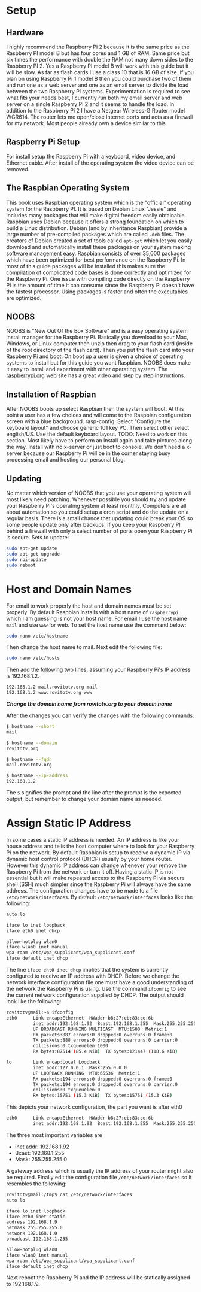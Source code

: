# Setup

## Hardware

I highly recommend the Raspberry Pi 2 because it is the same price as the
Raspberry PI model B but has four cores and 1 GB of RAM.  Same price but six
times the performance with double the RAM not many down sides to the Raspberry
PI 2.  Yes a Raspberry PI model B will work with this guide but it will be slow.
As far as flash cards I use a class 10 that is 16 GB of size.  If you plan on 
using Raspberry Pi 1 model B then you could purchase two of them
and run one as a web server and one as an email server to divide the load
between the two Raspberry Pi systems.  Experimentation is required to see what
fits your needs best, I currently run both my email server and web server on
a single Raspberry Pi 2 and it seems to handle the load.  In addition to the
Raspberry Pi 2 I have a Netgear Wireless-G Router model WGR614.  The router
lets me open/close Internet ports and acts as a firewall for my network.  Most
people already own a device similar to this

## Raspberry Pi Setup

For install setup the Raspberry Pi with a keyboard, video device, and
Ethernet cable.  After install of the operating system the video device can
be removed.  

## The Raspbian Operating System

This book uses Raspbian operating system which is the "official" operating
system for the Raspberry PI.  It is based on Debian Linux "Jessie" and includes
many packages that will make digital freedom easily obtainable. Raspbian uses
Debian because it offers a strong foundation on which to build a Linux
distribution.  Debian (and by inheritance Raspbian) provide a large number of
pre-compiled packages which are called `.deb` files.  The creators of Debian
created a set of tools called `apt-get` which let you easily download and
automatically install these packages on your system making software management
easy.  Raspbian consists of over 35,000 packages which have been optimized for
best performance on the Raspberry Pi.  In most of this guide packages will be
installed this makes sure the compilation of complicated code bases is done
correctly and optimized for the Raspberry Pi.  One issue with compiling code
directly on the Raspberry Pi is the amount of time it can consume since the
Raspberry Pi doesn't have the  fastest processor.  Using packages is faster and
often the executables are optimized.

## NOOBS

NOOBS is "New Out Of the Box Software" and is a easy operating system install
manager for the Raspberry Pi.  Basically you download to your Mac, Windows, or
Linux computer then unzip then drag to your flash card (inside of the root
directory of the flash card).  Then you put the flash card into your
Raspberry Pi and boot.  On boot up a user is given a choice of operating
systems to install but for this guide you want Raspbian.  NOOBS does make it
easy to install and experiment with other operating system.  The 
[raspberrypi.org](http://www.raspberrypi.org/help/noobs-setup/) web site has
a great video and step by step instructions.  

## Installation of Raspbian

After NOOBS boots up select Raspbian then the system will boot.  At this point
a user has a few choices and will come to the Raspbian configuration screen
with a blue background. rasp-config.  Select "Configure the keyboard layout"
and choose generic 101 key PC.  Then select other select english/US.  Use the
default keyboard layout.  TODO: Need to work on this section.  Most likely have
to perform an install again and take pictures along the way.  Install with no
x-server or just boot to console.  We don't need a x-server because our 
Raspberry Pi will be in the corner staying busy processing email and hosting
our personal blog.  

## Updating

No matter which version of NOOBS that you use your operating system will
most likely need patching.  Whenever possible you should try and update
your Raspberry PI's operating system at least monthly.  Computers are all
about automation so you could setup a cron script and do the update on a
regular basis.  There is a small chance that updating could break your OS
so some people update only after backups.  If you keep your Raspberry PI
behind a firewall with only a select number of ports open your Raspberry
Pi is secure.  Sets to update:

```bash
sudo apt-get update
sudo apt-get upgrade
sudo rpi-update
sudo reboot
```

# Host and Domain Names

For email to work properly the host and domain names must be set properly. By
default Raspbian installs with a host name of `raspberrypi` which I am guessing
is not your host name.  For email I use the host name `mail` and use `www` for
web.  To set the host name use the command below:

```bash
sudo nano /etc/hostname
```

Then change the host name to mail.  Next edit the following file:

```bash
sudo nano /etc/hosts
```

Then add the following two lines, assuming your Raspberry Pi's IP address is
192.168.1.2.

```bash
192.168.1.2 mail.rovitotv.org mail
192.168.1.2 www.rovitotv.org www
```
***Change the domain name from rovitotv.org to your domain name***

After the changes you can verify the changes with the following commands:

```bash
$ hostname --short
mail

$ hostname --domain
rovitotv.org

$ hostname --fqdn
mail.rovitotv.org

$ hostname --ip-address
192.168.1.2
```

The `$` signifies the prompt and the line after the prompt is the expected 
output, but remember to change your domain name as needed.

# Assign Static IP Address

In some cases a static IP address is needed.  An IP address is like your house
address and tells the host computer where to look for your Raspberry Pi on the
network.  By default Raspbian is setup to receive a dynamic IP via dynamic host
control protocol (DHCP) usually by your home router.  However this dynamic IP
address can change whenever your remove the Raspberry Pi from the network or
turn it off.  Having a static IP is not essential but it will make  repeated
access to the Raspberry Pi via secure shell (SSH) much simpler since the
Raspberry Pi will always have the same address.  The configuration changes
have to be made to a file `/etc/network/interfaces`.  By default 
`/etc/network/interfaces` looks like the following:

```bash
auto lo

iface lo inet loopback
iface eth0 inet dhcp

allow-hotplug wlan0
iface wlan0 inet manual
wpa-roam /etc/wpa_supplicant/wpa_supplicant.conf
iface default inet dhcp
```

The line `iface eht0 inet dhcp` implies that the system is currently configured
to receive an IP address with DHCP.  Before we change the network interface
configuration file one must have a good understanding of the network the
Raspberry Pi is using.  Use the command `ifconfig` to see the current 
network configuration supplied by DHCP.  The output should look like the 
following:

```bash
rovitotv@mail:~$ ifconfig
eth0      Link encap:Ethernet  HWaddr b8:27:eb:83:ce:6b  
          inet addr:192.168.1.92  Bcast:192.168.1.255  Mask:255.255.255.0
          UP BROADCAST RUNNING MULTICAST  MTU:1500  Metric:1
          RX packets:887 errors:0 dropped:0 overruns:0 frame:0
          TX packets:888 errors:0 dropped:0 overruns:0 carrier:0
          collisions:0 txqueuelen:1000 
          RX bytes:87514 (85.4 KiB)  TX bytes:121447 (118.6 KiB)

lo        Link encap:Local Loopback  
          inet addr:127.0.0.1  Mask:255.0.0.0
          UP LOOPBACK RUNNING  MTU:65536  Metric:1
          RX packets:194 errors:0 dropped:0 overruns:0 frame:0
          TX packets:194 errors:0 dropped:0 overruns:0 carrier:0
          collisions:0 txqueuelen:0 
          RX bytes:15751 (15.3 KiB)  TX bytes:15751 (15.3 KiB)

```

This depicts your network configuration, the part you want is after eth0

```bash
eth0      Link encap:Ethernet  HWaddr b8:27:eb:83:ce:6b  
          inet addr:192.168.1.92  Bcast:192.168.1.255  Mask:255.255.255.0
```

The three most important variables are

* inet addr: 192.168.1.92
* Bcast: 192.168.1.255
* Mask: 255.255.255.0

A gateway address which is usually the IP address of your router might also
be required.  Finally edit the configuration file `/etc/network/interfaces`
so it resembles the following:

```bash
rovitotv@mail:/tmp$ cat /etc/network/interfaces
auto lo

iface lo inet loopback
iface eth0 inet static
address 192.168.1.9
netmask 255.255.255.0
network 192.168.1.0
broadcast 192.168.1.255

allow-hotplug wlan0
iface wlan0 inet manual
wpa-roam /etc/wpa_supplicant/wpa_supplicant.conf
iface default inet dhcp
```

Next reboot the Raspberry Pi and the IP address will be statically assigned
to 192.168.1.9.  






